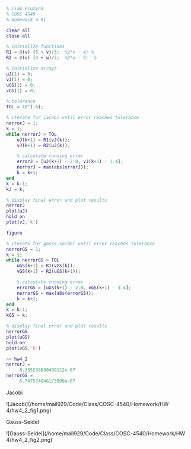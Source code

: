 ```matlab
% Liam Fruzyna
% COSC 4540
% Homework 4 #1

clear all
close all

% initialize functions
R1 = @(v) (5 + v)/3;  %2*v - 4; %
R2 = @(u) (4 + u)/2;  %3*u - 5;  %

% initialize arrays
uJ(1) = 0;
vJ(1) = 0;
uGS(1) = 0;
vGS(1) = 0;

% tolerance
TOL = 10^(-6);

% iterate for jacobi until error reaches tolerance
nerrorJ = 1;
k = 1;
while nerrorJ > TOL
    uJ(k+1) = R1(vJ(k));
    vJ(k+1) = R2(uJ(k));

    % calculate running error
    errorJ = [uJ(k+1) - 2.8, vJ(k+1) - 3.4];
    nerrorJ = max(abs(errorJ));
    k = k+1;
end
k = k-1;
kJ = k;

% display final error and plot results
nerrorJ
plot(uJ)
hold on
plot(vJ,'k')

figure

% iterate for gauss-seidel until error reaches tolerance
nerrorGS = 1;
k = 1;
while nerrorGS > TOL
    uGS(k+1) = R1(vGS(k));
    vGS(k+1) = R2(uGS(k+1));

    % calculate running error
    errorGS = [uGS(k+1) - 2.8, vGS(k+1) - 3.4];
    nerrorGS = max(abs(errorGS));
    k = k+1;
end
k = k-1;
kGS = k;

% display final error and plot results
nerrorGS
plot(uGS)
hold on
plot(vGS,'k')
```

```matlab
>> hw4_2
nerrorJ =
     8.335238530499112e-07
nerrorGS =
     6.747574046173099e-07
```

Jacobi

![Jacobi](/home/mail929/Code/Class/COSC-4540/Homework/HW 4/hw4_2_fig1.png)

Gauss-Seidel

![Gauss-Seidel](/home/mail929/Code/Class/COSC-4540/Homework/HW 4/hw4_2_fig2.png)